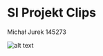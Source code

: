 # SI Projekt Clips
Michał Jurek 145273

![alt text]([https://github.com/Jurasikov/SI_Clips/blob/main/how-to-choose-wine-gift-anyone.SINGLE.png?raw=true])

